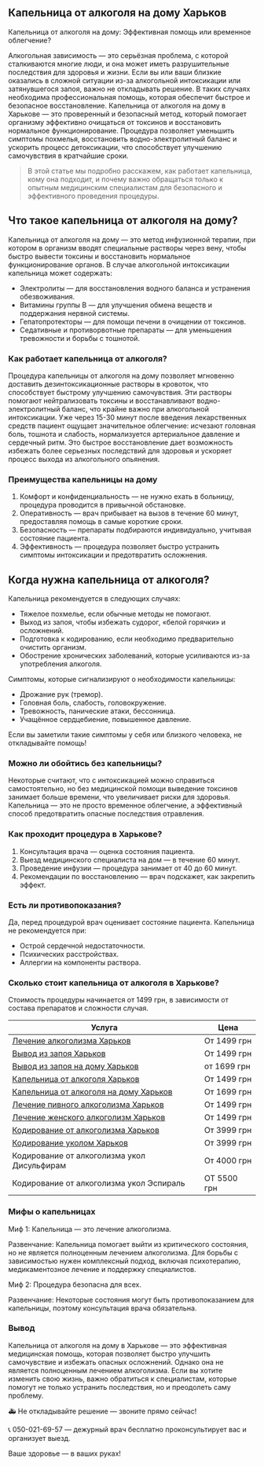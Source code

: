 
## Капельница от алкоголя на дому Харьков

Капельница от алкоголя на дому: Эффективная помощь или временное облегчение?

Алкогольная зависимость — это серьёзная проблема, с которой сталкиваются многие люди, и она может иметь разрушительные последствия для здоровья и жизни. Если вы или ваши близкие оказались в сложной ситуации из-за алкогольной интоксикации или затянувшегося запоя, важно не откладывать решение. В таких случаях необходима профессиональная помощь, которая обеспечит быстрое и безопасное восстановление. Капельница от алкоголя на дому в Харькове — это проверенный и безопасный метод, который помогает организму эффективно очищаться от токсинов и восстановить нормальное функционирование. Процедура позволяет уменьшить симптомы похмелья, восстановить водно-электролитный баланс и ускорить процесс детоксикации, что способствует улучшению самочувствия в кратчайшие сроки.

> В этой статье мы подробно расскажем, как работает капельница, кому она подходит, и почему важно обращаться только к опытным медицинским специалистам для безопасного и эффективного проведения процедуры.

## Что такое капельница от алкоголя на дому?

Капельница от алкоголя на дому — это метод инфузионной терапии, при котором в организм вводят специальные растворы через вену, чтобы быстро вывести токсины и восстановить нормальное функционирование органов. В случае алкогольной интоксикации капельница может содержать:

* Электролиты — для восстановления водного баланса и устранения обезвоживания.
* Витамины группы B — для улучшения обмена веществ и поддержания нервной системы.
* Гепатопротекторы — для помощи печени в очищении от токсинов.
* Седативные и противорвотные препараты — для уменьшения тревожности и борьбы с тошнотой.

### Как работает капельница от алкоголя?

Процедура капельницы от алкоголя на дому позволяет мгновенно доставить дезинтоксикационные растворы в кровоток, что способствует быстрому улучшению самочувствия. Эти растворы помогают нейтрализовать токсины и восстанавливают водно-электролитный баланс, что крайне важно при алкогольной интоксикации. Уже через 15-30 минут после введения лекарственных средств пациент ощущает значительное облегчение: исчезают головная боль, тошнота и слабость, нормализуется артериальное давление и сердечный ритм. Это быстрое восстановление дает возможность избежать более серьезных последствий для здоровья и ускоряет процесс выхода из алкогольного опьянения.

### Преимущества капельницы на дому

1. Комфорт и конфиденциальность — не нужно ехать в больницу, процедура проводится в привычной обстановке.
2. Оперативность — врач прибывает на вызов в течение 60 минут, предоставляя помощь в самые короткие сроки.
3. Безопасность — препараты подбираются индивидуально, учитывая состояние пациента.
4. Эффективность — процедура позволяет быстро устранить симптомы интоксикации и предотвратить осложнения.

## Когда нужна капельница от алкоголя?

Капельница рекомендуется в следующих случаях:

* Тяжелое похмелье, если обычные методы не помогают.
* Выход из запоя, чтобы избежать судорог, «белой горячки» и осложнений.
* Подготовка к кодированию, если необходимо предварительно очистить организм.
* Обострение хронических заболеваний, которые усиливаются из-за употребления алкоголя.

Симптомы, которые сигнализируют о необходимости капельницы:

* Дрожание рук (тремор).
* Головная боль, слабость, головокружение.
* Тревожность, панические атаки, бессонница.
* Учащённое сердцебиение, повышенное давление.

Если вы заметили такие симптомы у себя или близкого человека, не откладывайте помощь!

### Можно ли обойтись без капельницы?

Некоторые считают, что с интоксикацией можно справиться самостоятельно, но без медицинской помощи выведение токсинов занимает больше времени, что увеличивает риски для здоровья. Капельница — это не просто временное облегчение, а эффективный способ предотвратить опасные последствия отравления.

### Как проходит процедура в Харькове?

1. Консультация врача — оценка состояния пациента.
2. Выезд медицинского специалиста на дом — в течение 60 минут.
3. Проведение инфузии — процедура занимает от 40 до 60 минут.
4. Рекомендации по восстановлению — врач подскажет, как закрепить эффект.

### Есть ли противопоказания?

Да, перед процедурой врач оценивает состояние пациента. Капельница не рекомендуется при:

* Острой сердечной недостаточности.
* Психических расстройствах.
* Аллергии на компоненты раствора.

### Сколько стоит капельница от алкоголя в Харькове?

Стоимость процедуры начинается от 1499 грн, в зависимости от состава препаратов и сложности случая.

| Услуга                                                                                                                | Цена        |
| --------------------------------------------------------------------------------------------------------------------- | ----------- |
| [Лечение алкоголизма Харьков](https://umbrella-plus.com.ua/kharkiv/lechenie-alkogolizma-kharkiv/)                     | От 1499 грн |
| [Вывод из запоя Харьков](https://umbrella-plus.com.ua/kharkiv/vivod-iz-zapoia-kharkiv/)                               | От 1499 грн |
| [Вывод из запоя на дому Харьков](https://umbrella-plus.com.ua/kharkiv/vivod-iz-zapoia-na-domy-kharkiv/)               | от 1699 грн |
| [Капельница от алкоголя Харьков](https://umbrella-plus.com.ua/kharkiv/kapelnica_ot_alkogola_kharkiv/)                 | От 1499 грн |
| [Капельница от алкоголя на дому Харьков](https://umbrella-plus.com.ua/kharkiv/kapelnica-ot-alkogola-na-domy-kharkiv/) | От 1699 грн |
| [Лечение пивного алкоголизма Харьков](https://umbrella-plus.com.ua/kharkiv/lechenie_pivnogo_alkogolizma_kharkiv/)     | От 1499 грн |
| [Лечение женского алкоголизм Харьков](https://umbrella-plus.com.ua/kharkiv/lechenie_jenskogo_alkogolizma_kharkiv/)    | От 1499 грн |
| [Кодирование от алкоголизма Харьков](https://umbrella-plus.com.ua/kharkiv/kodirovka_ot_alkogolizma_kharkiv/)          | От 3999 грн |
| [Кодирование уколом Харьков](https://umbrella-plus.com.ua/kharkiv/kodirovka_ot_alkogolizma_ykolom_kharkov/)           | От 3999 грн |
| Кодирование от алкоголизма укол Дисульфирам                                                                           | От 4000 грн |
| Кодирование от алкоголизма укол Эспираль                                                                              | ОТ 5500 грн |

### Мифы о капельницах

Миф 1: Капельница — это лечение алкоголизма.

Развенчание: Капельница помогает выйти из критического состояния, но не является полноценным лечением алкоголизма. Для борьбы с зависимостью нужен комплексный подход, включая психотерапию, медикаментозное лечение и поддержку специалистов.

Миф 2: Процедура безопасна для всех.

Развенчание: Некоторые состояния могут быть противопоказанием для капельницы, поэтому консультация врача обязательна.

### Вывод

Капельница от алкоголя на дому в Харькове — это эффективная медицинская помощь, которая позволяет быстро улучшить самочувствие и избежать опасных осложнений. Однако она не является полноценным лечением алкоголизма. Если вы хотите изменить свою жизнь, важно обратиться к специалистам, которые помогут не только устранить последствия, но и преодолеть саму проблему.

🚑 Не откладывайте решение — звоните прямо сейчас!

📞 050-021-69-57 — дежурный врач бесплатно проконсультирует вас и организует выезд.

Ваше здоровье — в ваших руках!
